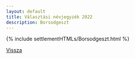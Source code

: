 ```yaml
---
layout: default
title: Választási névjegyzék 2022
description: Borsodgeszt
---
```


{% include settlementHTMLs/Borsodgeszt.html %}

[Vissza](../)